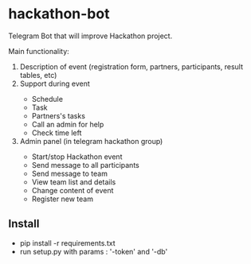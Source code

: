 # hackathon-bot

Telegram Bot that will improve Hackathon project.

Main functionality:
<ol>
  <li>Description of event (registration form, partners, participants, result tables, etc) </li>
  <li>Support during event</li>
  <ul>
    <li>Schedule</li>
    <li>Task</li>
    <li>Partners's tasks</li>
    <li>Call an admin for help</li>
    <li>Check time left</li>
  </ul>
  <li>Admin panel (in telegram hackathon group)</li>
  <ul>
    <li>Start/stop Hackathon event</li>
    <li>Send message to all participants</li>
    <li>Send message to team</li>
    <li>View team list and details</li>
    <li>Change content of event</li>
    <li>Register new team</li>
  </ul>
</ol>


<h2>Install</h2>
<ul>
    <li>pip install -r requirements.txt</li>
    <li>run setup.py with params : '-token' and '-db'</li>
</ul>
    
    

